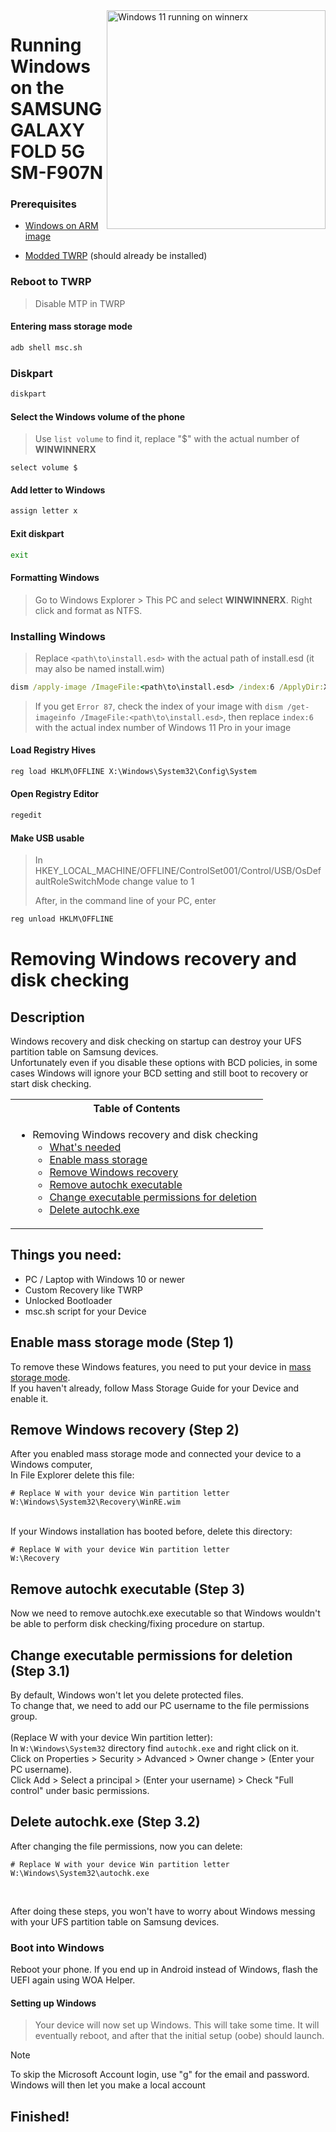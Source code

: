 <img align="right" src="https://github.com/galaxysollector/woa-winnerx/blob/main/winnerx.png" width="350" alt="Windows 11 running on winnerx">

# Running Windows on the SAMSUNG GALAXY FOLD 5G SM-F907N

### Prerequisites
- [Windows on ARM image](https://worproject.com/esd)
  
- [Modded TWRP](https://github.com/galaxysollector/woa-winnerx/releases/tag/Recovery) (should already be installed)

### Reboot to TWRP
> Disable MTP in TWRP

#### Entering mass storage mode
```cmd
adb shell msc.sh
```

### Diskpart
```cmd
diskpart
```

#### Select the Windows volume of the phone
> Use `list volume` to find it, replace "$" with the actual number of **WINWINNERX**
```diskpart
select volume $
```

#### Add letter to Windows
```cmd
assign letter x
```

#### Exit diskpart
```cmd
exit
```

#### Formatting Windows
> Go to Windows Explorer > This PC and select **WINWINNERX**. Right click and format as NTFS.

### Installing Windows
> Replace `<path\to\install.esd>` with the actual path of install.esd (it may also be named install.wim)
```cmd
dism /apply-image /ImageFile:<path\to\install.esd> /index:6 /ApplyDir:X:\
```

> If you get `Error 87`, check the index of your image with `dism /get-imageinfo /ImageFile:<path\to\install.esd>`, then replace `index:6` with the actual index number of Windows 11 Pro in your image

#### Load Registry Hives
```cmd
reg load HKLM\OFFLINE X:\Windows\System32\Config\System
```

#### Open Registry Editor
```cmd
regedit
```

#### Make USB usable
> In HKEY_LOCAL_MACHINE/OFFLINE/ControlSet001/Control/USB/OsDefaultRoleSwitchMode change value to 1
> 
> After, in the command line of your PC, enter
```cmd
reg unload HKLM\OFFLINE
```

# Removing Windows recovery and disk checking

## Description

Windows recovery and disk checking on startup can destroy your UFS partition table on Samsung devices. <br />
Unfortunately even if you disable these options with BCD policies, in some cases Windows will ignore your BCD setting and still boot to recovery or start disk checking. <br />

<table>
<tr><th>Table of Contents</th></th>
<tr><td>
  
- Removing Windows recovery and disk checking
   - [What's needed](#things-you-need)
   - [Enable mass storage](#enable-mass-storage-mode-step-1)
   - [Remove Windows recovery](#remove-windows-recovery-step-2)
   - [Remove autochk executable](#remove-autochk-executable-step-3)
   - [Change executable permissions for deletion](#change-executable-permissions-for-deletion-step-31)
   - [Delete autochk.exe](#delete-autochkexe-step-32)

</td></tr> </table>

## Things you need:
   - PC / Laptop with Windows 10 or newer
   - Custom Recovery like TWRP
   - Unlocked Bootloader
   - msc.sh script for your Device

## Enable mass storage mode (Step 1)

To remove these Windows features, you need to put your device in [mass storage mode](#entering-mass-storage-mode). <br />
If you haven't already, follow Mass Storage Guide for your Device and enable it.<br />

## Remove Windows recovery (Step 2)

After you enabled mass storage mode and connected your device to a Windows computer, <br />
In File Explorer delete this file: <br />
```
# Replace W with your device Win partition letter
W:\Windows\System32\Recovery\WinRE.wim
```

<br />
If your Windows installation has booted before, delete this directory: <br />

```
# Replace W with your device Win partition letter
W:\Recovery
```

## Remove autochk executable (Step 3)

Now we need to remove autochk.exe executable so that Windows wouldn't be able to perform disk checking/fixing procedure on startup. <br />

## Change executable permissions for deletion (Step 3.1)
By default, Windows won't let you delete protected files. <br />
To change that, we need to add our PC username to the file permissions group. <br />
<br />
(Replace W with your device Win partition letter): <br />
In ```W:\Windows\System32``` directory find ```autochk.exe``` and right click on it. <br />
Click on Properties > Security > Advanced > Owner change > (Enter your PC username). <br />
Click Add > Select a principal > (Enter your username) > Check "Full control" under basic permissions. <br />

## Delete autochk.exe (Step 3.2)

After changing the file permissions, now you can delete:
```
# Replace W with your device Win partition letter
W:\Windows\System32\autochk.exe
```
<br />

After doing these steps, you won't have to worry about Windows messing with your UFS partition table on Samsung devices.

### Boot into Windows
Reboot your phone. If you end up in Android instead of Windows, flash the UEFI again using WOA Helper.

#### Setting up Windows
> Your device will now set up Windows. This will take some time. It will eventually reboot, and after that the initial setup (oobe) should launch.

> [!Note]
> To skip the Microsoft Account login, use "g" for the email and password. Windows will then let you make a local account

## Finished!

















